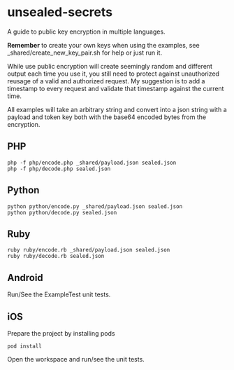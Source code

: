 unsealed-secrets
================

A guide to public key encryption in multiple languages.

**Remember** to create your own keys when using the examples, see _shared/create_new_key_pair.sh for help or just run it.

While use public encryption will create seemingly random and different output each time you use it, you still need to protect against unauthorized reusage of a valid and authorized request. My suggestion is to add a timestamp to every request and validate that timestamp against the current time.

All examples will take an arbitrary string and convert into a json string with a payload and token key both with the base64 encoded bytes from the encryption.

## PHP

	php -f php/encode.php _shared/payload.json sealed.json
	php -f php/decode.php sealed.json

## Python

	python python/encode.py _shared/payload.json sealed.json
	python python/decode.py sealed.json

## Ruby

	ruby ruby/encode.rb _shared/payload.json sealed.json
	ruby ruby/decode.rb sealed.json

## Android
Run/See the ExampleTest unit tests.

## iOS
Prepare the project by installing pods

	pod install

Open the workspace and run/see the unit tests.